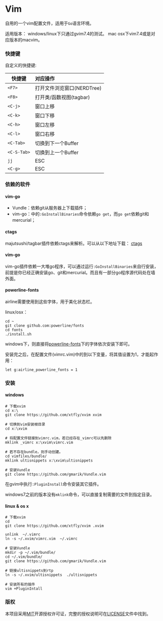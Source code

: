 Vim
======

自用的一个vim配置文件，适用于`Go`语言环境。

适用版本：
windows/linux下只通过gvim7.4的测试。
mac osx下vim7.4或是对应版本的macvim。

### 快捷键

自定义的快捷键:

 快捷键        | 对应操作
 ------------- | :---------
 `<F7>`        | 打开文件浏览窗口(NERDTree)
 `<F8>`        | 打开类/函数视图(tagbar)
 `<C-j>`       | 窗口上移
 `<C-k>`       | 窗口下移
 `<C-h>`       | 窗口左移
 `<C-l>`       | 窗口右移
 `<C-Tab>`     | 切换到下一个Buffer
 `<C-S-Tab>`   | 切换到上一个Buffer
 `jj`          | ESC
 `<C-g>`       | ESC

### 依赖的软件

#### vim-go
- Vundle：依赖git从服务器上下载插件；
- vim-go：中的`:GoInstallBinaries`命令依赖`go get`，而`go get`依赖git和mercurial；

#### ctags
majutsushi/tagbar插件依赖ctags来解析。可以从以下地址下载：
[ctags](http://ctags.sourceforge.net/)

#### vim-go
vim-go插件依赖一大堆go程序，可以通过运行`:GoInstallBinaries`来自行安装，
前提是你已经正确安装go、git和mercurial。而且有一部分go程序源代码处在墙外面。

#### powerline-fonts
airline需要使用到这些字体，用于美化状态栏。

linux/osx：
```shell
cd ~
git clone github.com:powerline/fonts
cd fonts
./install.sh
```

windows下，则直接将[powerline-fonts](https://github.com/Lokaltog/powerline-fonts)下的字体依次安装下即可。

安装完之后，在配置文件(vimrc.vim)中的到以下变量，将其值设置为1，才能起作用：
```vim
let g:airline_powerline_fonts = 1
```

### 安装

#### windows
```shell
# 下载xvim
cd x:\
git clone https://github.com/xtfly/xvim xvim 

# 切换到vim安装根目录
cd x:\xvim 

# 将配置文件链接到vimrc.vim，若已经存在_vimrc可以先删除
mklink _vimrc x:\xvim\vimrc.vim

# 若不存在bundle，则手动创建。
cd vimfiles/bundle/
mklink ultisnippets x:\xvim\ultisnippets

# 安装Vundle
git clone https://github.com/gmarik/Vundle.vim
```
在gvim中执行`:PluginInstall`命令安装其它插件。

windows7之前的版本没有`mklink`命令，可以直接复制需要的文件到指定目录。


#### linux & os x
```shell
# 下载xvim
cd 
git clone https://github.com/xtfly/xvim .xvim

unlink  ~/.vimrc
ln -s ~/.xvim/vimrc.vim  ~/.vimrc

# 安装Vundle
mkdir -p ~/.vim/bundle/
cd ~/.vim/bundle/
git clone https://github.com/gmarik/Vundle.vim

# 链接ultisnippets到rtp
ln -s ~/.xvim/ultisnippets  ./ultisnippets

# 安装所有的插件
vim +PluginIntall
```

### 版权

本项目采用[MIT](http://opensource.org/licenses/MIT)开源授权许可证，完整的授权说明可在[LICENSE](LICENSE)文件中找到。
